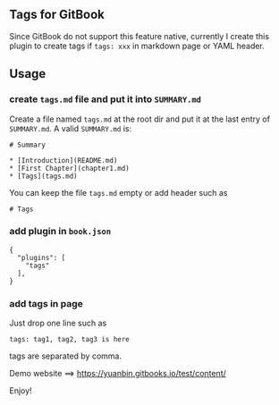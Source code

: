 ## Tags for GitBook

Since GitBook do not support this feature native, currently I create this plugin to create tags if `tags: xxx` in markdown page or YAML header.

## Usage

### create `tags.md` file and put it into `SUMMARY.md`

Create a file named `tags.md` at the root dir and put it at the last entry of `SUMMARY.md`.
A valid `SUMMARY.md` is:
```
# Summary

* [Introduction](README.md)
* [First Chapter](chapter1.md)
* [Tags](tags.md)
```
You can keep the file `tags.md` empty or add header such as
```
# Tags
```

### add plugin in `book.json`

```
{
  "plugins": [
    "tags"
  ],
}
```

### add tags in page

Just drop one line such as
```
tags: tag1, tag2, tag3 is here
```
tags are separated by comma.

Demo website ==> https://yuanbin.gitbooks.io/test/content/

Enjoy!
